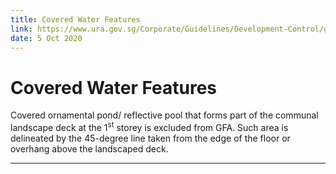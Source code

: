 ```yaml
---
title: Covered Water Features
link: https://www.ura.gov.sg/Corporate/Guidelines/Development-Control/gross-floor-area/GFA/CoveredWaterFeatures
date: 5 Oct 2020
---
```


# Covered Water Features

Covered ornamental pond/ reflective pool that forms part of the communal landscape deck at the 1<sup>st</sup> storey is excluded from GFA. Such area is delineated by the 45-degree line taken from the edge of the floor or overhang above the landscaped deck.

---



